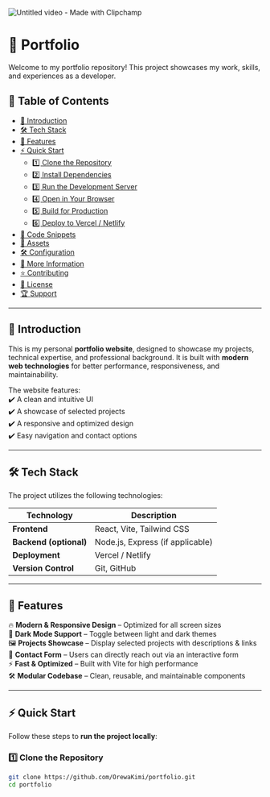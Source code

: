 ![Untitled video - Made with Clipchamp](https://github.com/user-attachments/assets/74538238-6e65-408e-909b-0b604b10e19d)
# 🚀 Portfolio  
Welcome to my portfolio repository! This project showcases my work, skills, and experiences as a developer.  

## 📖 Table of Contents  

- [📌 Introduction](#-introduction)  
- [🛠 Tech Stack](#-tech-stack)  
- [🚀 Features](#-features)  
- [⚡ Quick Start](#-quick-start)  
  - [1️⃣ Clone the Repository](#1️⃣-clone-the-repository)  
  - [2️⃣ Install Dependencies](#2️⃣-install-dependencies)  
  - [3️⃣ Run the Development Server](#3️⃣-run-the-development-server)  
  - [4️⃣ Open in Your Browser](#4️⃣-open-in-your-browser)  
  - [5️⃣ Build for Production](#5️⃣-build-for-production)  
  - [6️⃣ Deploy to Vercel / Netlify](#6️⃣-deploy-to-vercel--netlify)  
- [📌 Code Snippets](#-code-snippets)  
- [📁 Assets](#-assets)  
- [🛠 Configuration](#-configuration)  
- [📜 More Information](#-more-information)  
- [⭐ Contributing](#-contributing)  
- [📜 License](#-license)  
- [🏆 Support](#-support)  

---

## 📌 Introduction  

This is my personal **portfolio website**, designed to showcase my projects, technical expertise, and professional background. It is built with **modern web technologies** for better performance, responsiveness, and maintainability.  

The website features:  
✔️ A clean and intuitive UI  
✔️ A showcase of selected projects  
✔️ A responsive and optimized design  
✔️ Easy navigation and contact options  

---

## 🛠 Tech Stack  

The project utilizes the following technologies:  

| Technology  | Description |
|-------------|------------|
| **Frontend** | React, Vite, Tailwind CSS |
| **Backend (optional)** | Node.js, Express (if applicable) |
| **Deployment** | Vercel / Netlify |
| **Version Control** | Git, GitHub |

---

## 🚀 Features  

🔥 **Modern & Responsive Design** – Optimized for all screen sizes  
🌙 **Dark Mode Support** – Toggle between light and dark themes  
🖼️ **Projects Showcase** – Display selected projects with descriptions & links  
📩 **Contact Form** – Users can directly reach out via an interactive form  
⚡ **Fast & Optimized** – Built with Vite for high performance  
🛠 **Modular Codebase** – Clean, reusable, and maintainable components  

---

## ⚡ Quick Start  

Follow these steps to **run the project locally**:  

### 1️⃣ Clone the Repository  

```bash
git clone https://github.com/OrewaKimi/portfolio.git
cd portfolio

